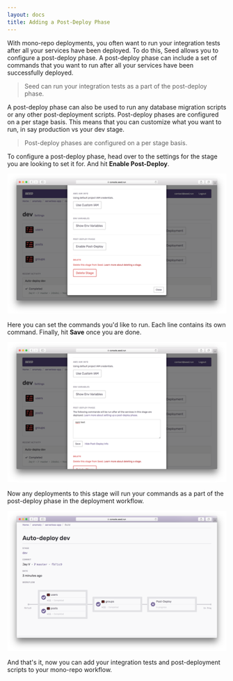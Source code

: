 ```yaml
---
layout: docs
title: Adding a Post-Deploy Phase
---
```


With mono-repo deployments, you often want to run your integration tests after all your services have been deployed. To do this, Seed allows you to configure a post-deploy phase. A post-deploy phase can include a set of commands that you want to run after all your services have been successfully deployed.

> Seed can run your integration tests as a part of the post-deploy phase.

A post-deploy phase can also be used to run any database migration scripts or any other post-deployment scripts. Post-deploy phases are configured on a per stage basis. This means that you can customize what you want to run, in say production vs your dev stage.

> Post-deploy phases are configured on a per stage basis.

To configure a post-deploy phase, head over to the settings for the stage you are looking to set it for. And hit **Enable Post-Deploy**.

![Enable Post-Deploy Phase](/assets/docs/adding-a-post-deploy-phase/enable-post-deploy-phase.png)

Here you can set the commands you'd like to run. Each line contains its own command. Finally, hit **Save** once you are done.

![Edit Post-Deploy Phase](/assets/docs/adding-a-post-deploy-phase/edit-post-deploy-phase.png)

Now any deployments to this stage will run your commands as a part of the post-deploy phase in the deployment workflow.

![Post-Deploy Phase in Deployment workflow](/assets/docs/adding-a-post-deploy-phase/post-deploy-phase-in-deployment-workflow.png)

And that's it, now you can add your integration tests and post-deployment scripts to your mono-repo workflow.
